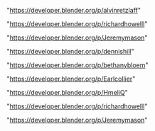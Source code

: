 "https://developer.blender.org/p/alvinretzlaff"

"https://developer.blender.org/p/richardhowelll"

"https://developer.blender.org/p/Jeremymason"

"https://developer.blender.org/p/dennishill"

"https://developer.blender.org/p/bethanybloem"

"https://developer.blender.org/p/Earlcollier"

"https://developer.blender.org/p/HmeliQ"

 
"https://developer.blender.org/p/richardhowelll"


"https://developer.blender.org/p/Jeremymason"


 
